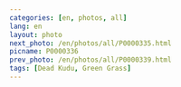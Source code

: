 ```yaml
---
categories: [en, photos, all]
lang: en
layout: photo
next_photo: /en/photos/all/P0000335.html
picname: P0000336
prev_photo: /en/photos/all/P0000339.html
tags: [Dead Kudu, Green Grass]
---
```


